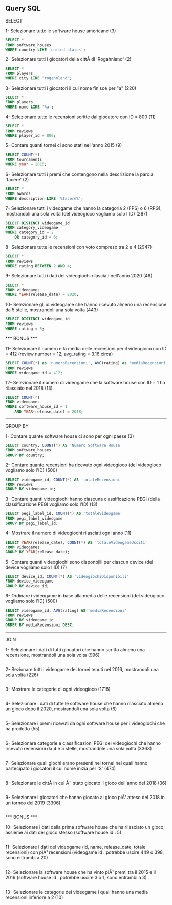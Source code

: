 ## Query SQL

SELECT

1- Selezionare tutte le software house americane (3)
```sql
SELECT *
FROM software_houses
WHERE country LIKE 'united states';
```

2- Selezionare tutti i giocatori della cittÃ di 'Rogahnland' (2)
```sql
SELECT *
FROM players
WHERE city LIKE 'rogahnland';
```

3- Selezionare tutti i giocatori il cui nome finisce per "a" (220)
```sql
SELECT *
FROM players
WHERE name LIKE '%a';
```

4- Selezionare tutte le recensioni scritte dal giocatore con ID = 800 (11)
```sql
SELECT *
FROM reviews
WHERE player_id = 800;
```

5- Contare quanti tornei ci sono stati nell'anno 2015 (9)
```sql
SELECT COUNT(*)
FROM tournaments
WHERE year = 2015;
```

6- Selezionare tutti i premi che contengono nella descrizione la parola 'facere' (2)
```sql
SELECT *
FROM awards
WHERE description LIKE '%facere%';
```

7- Selezionare tutti i videogame che hanno la categoria 2 (FPS) o 6 (RPG), mostrandoli una sola volta (del videogioco vogliamo solo l'ID) (287)
```sql
SELECT DISTINCT videogame_id
FROM category_videogame
WHERE category_id = 2
	OR category_id = 6;
```

8- Selezionare tutte le recensioni con voto compreso tra 2 e 4 (2947)
```sql
SELECT *
FROM reviews
WHERE rating BETWEEN 2 AND 4;
```

9- Selezionare tutti i dati dei videogiochi rilasciati nell'anno 2020 (46)
```sql
SELECT *
FROM videogames
WHERE YEAR(release_date) = 2020;
```

10- Selezionare gli id videogame che hanno ricevuto almeno una recensione da 5 stelle, mostrandoli una sola volta (443)
```sql
SELECT DISTINCT videogame_id
FROM reviews
WHERE rating = 5;
```

*** BONUS ***

11- Selezionare il numero e la media delle recensioni per il videogioco con ID = 412 (review number = 12, avg_rating = 3.16 circa)
```sql
SELECT COUNT(*) as 'numeroRecensioni', AVG(rating) as 'mediaRecensioni'
FROM reviews
WHERE videogame_id = 412;
```

12- Selezionare il numero di videogame che la software house con ID = 1 ha rilasciato nel 2018 (13)
```sql
SELECT COUNT(*)
FROM videogames
WHERE software_house_id = 1
	AND YEAR(release_date) = 2018;
```

---

GROUP BY

1- Contare quante software house ci sono per ogni paese (3)
```sql
SELECT country, COUNT(*) AS 'Numero Software House'
FROM software_houses
GROUP BY country;
```

2- Contare quante recensioni ha ricevuto ogni videogioco (del videogioco vogliamo solo l'ID) (500)
```sql
SELECT videogame_id, COUNT(*) AS 'totaleRecensioni'
FROM reviews
GROUP BY videogame_id;
```

3- Contare quanti videogiochi hanno ciascuna classificazione PEGI (della classificazione PEGI vogliamo solo l'ID) (13)
```sql
SELECT pegi_label_id, COUNT(*) AS 'totaleVideogame'
FROM pegi_label_videogame
GROUP BY pegi_label_id;
```

4- Mostrare il numero di videogiochi rilasciati ogni anno (11)
```sql
SELECT YEAR(release_date), COUNT(*) AS 'totaleVideogameUsciti'
FROM videogames
GROUP BY YEAR(release_date);
```

5- Contare quanti videogiochi sono disponbiili per ciascun device (del device vogliamo solo l'ID) (7)
```sql
SELECT device_id, COUNT(*) AS 'videogiochiDisponibili'
FROM device_videogame
GROUP BY device_id;
```

6- Ordinare i videogame in base alla media delle recensioni (del videogioco vogliamo solo l'ID) (500)
```sql
SELECT videogame_id, AVG(rating) AS 'mediaRecensioni'
FROM reviews
GROUP BY videogame_id
ORDER BY mediaRecensioni DESC;
```

---

JOIN

1- Selezionare i dati di tutti giocatori che hanno scritto almeno una recensione, mostrandoli una sola volta (996)
```sql

```

2- Sezionare tutti i videogame dei tornei tenuti nel 2016, mostrandoli una sola volta (226)
```sql

```

3- Mostrare le categorie di ogni videogioco (1718)
```sql

```

4- Selezionare i dati di tutte le software house che hanno rilasciato almeno un gioco dopo il 2020, mostrandoli una sola volta (6)
```sql

```

5- Selezionare i premi ricevuti da ogni software house per i videogiochi che ha prodotto (55)
```sql

```

6- Selezionare categorie e classificazioni PEGI dei videogiochi che hanno ricevuto recensioni da 4 e 5 stelle, mostrandole una sola volta (3363)
```sql

```

7- Selezionare quali giochi erano presenti nei tornei nei quali hanno partecipato i giocatori il cui nome inizia per 'S' (474)
```sql

```

8- Selezionare le cittÃ in cui Ã¨ stato giocato il gioco dell'anno del 2018 (36)
```sql

```

9- Selezionare i giocatori che hanno giocato al gioco piÃ¹ atteso del 2018 in un torneo del 2019 (3306)
```sql

```

*** BONUS ***

10- Selezionare i dati della prima software house che ha rilasciato un gioco, assieme ai dati del gioco stesso (software house id : 5)
```sql

```

11- Selezionare i dati del videogame (id, name, release_date, totale recensioni) con piÃ¹ recensioni (videogame id : potrebbe uscire 449 o 398, sono entrambi a 20)
```sql

```

12- Selezionare la software house che ha vinto piÃ¹ premi tra il 2015 e il 2016 (software house id : potrebbe uscire 3 o 1, sono entrambi a 3)
```sql

```

13- Selezionare le categorie dei videogame i quali hanno una media recensioni inferiore a 2 (10)
```sql

```
